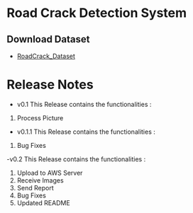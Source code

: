 # Road Crack Detection System

## Download Dataset 
 - [RoadCrack_Dataset](https://drive.google.com/open?id=1IvCbX3OndSFrwqX3nYhXnzkkCgMm1_tw)
# Release Notes
- v0.1
This Release contains the functionalities :
1. Process Picture

- v0.1.1
This Release contains the functionalities :
1. Bug Fixes

-v0.2
This Release contains the functionalities :
1. Upload to AWS Server
2. Receive Images
3. Send Report
4. Bug Fixes
5. Updated README
  
